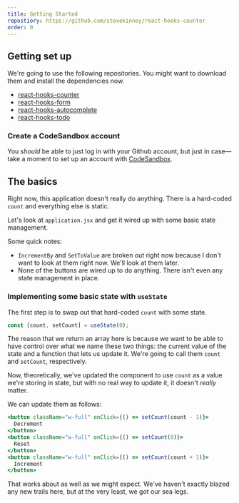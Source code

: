 ```yaml
---
title: Getting Started
repostiory: https://github.com/stevekinney/react-hooks-counter
order: 0
---
```


## Getting set up

We're going to use the following repositories. You might want to download them and install the dependencies now.

- [react-hooks-counter](https://github.com/stevekinney/react-hooks-counter)
- [react-hooks-form](https://github.com/stevekinney/react-hooks-form)
- [react-hooks-autocomplete](https://github.com/stevekinney/react-hooks-autocomplete)
- [react-hooks-todo](https://github.com/stevekinney/react-hooks-todo)

### Create a CodeSandbox account

You _should_ be able to just log in with your Github account, but just in case—take a moment to set up an account with [CodeSandbox](https://codesandbox.io).

## The basics

Right now, this application doesn't really do anything. There is a hard-coded `count` and everything else is static.

Let's look at `application.jsx` and get it wired up with some basic state management.

Some quick notes:

- `IncrementBy` and `SetToValue` are broken out right now because I don't want to look at them right now. We'll look at them later.
- None of the buttons are wired up to do anything. There isn't even any state management in place.

### Implementing some basic state with `useState`

The first step is to swap out that hard-coded `count` with some state.

```jsx
const [count, setCount] = useState(0);
```

The reason that we return an array here is because we want to be able to have control over what we name these two things: the current value of the state and a function that lets us update it. We're going to call them `count` and `setCount`, respectively.

Now, theoretically, we've updated the component to use `count` as a value we're storing in state, but with no real way to update it, it doesn't _really_ matter.

We can update them as follows:

```jsx
<button className="w-full" onClick={() => setCount(count - 1)}>
  Decrement
</button>
<button className="w-full" onClick={() => setCount(0)}>
  Reset
</button>
<button className="w-full" onClick={() => setCount(count + 1)}>
  Increment
</button>
```

That works about as well as we might expect. We've haven't exactly blazed any new trails here, but at the very least, we got our sea legs.
